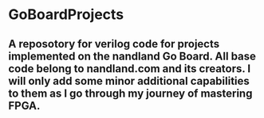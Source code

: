# GoBoardProjects
## A reposotory for verilog code for projects implemented on the nandland Go Board. All base code belong to nandland.com and its creators. I will only add some minor additional capabilities to them as I go through my journey of mastering FPGA.
